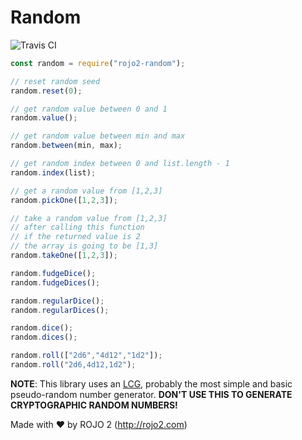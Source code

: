 # Random
![Travis CI](https://travis-ci.org/rojo2/random.svg?branch=master)

```javascript
const random = require("rojo2-random");

// reset random seed
random.reset(0);

// get random value between 0 and 1
random.value();

// get random value between min and max
random.between(min, max);

// get random index between 0 and list.length - 1
random.index(list);

// get a random value from [1,2,3]
random.pickOne([1,2,3]);

// take a random value from [1,2,3]
// after calling this function
// if the returned value is 2
// the array is going to be [1,3]
random.takeOne([1,2,3]);

random.fudgeDice();
random.fudgeDices();

random.regularDice();
random.regularDices();

random.dice();
random.dices();

random.roll(["2d6","4d12","1d2"]);
random.roll("2d6,4d12,1d2");
```

**NOTE**: This library uses an [LCG](https://en.wikipedia.org/wiki/Linear_congruential_generator),
probably the most simple and basic pseudo-random number generator. **DON'T USE
THIS TO GENERATE CRYPTOGRAPHIC RANDOM NUMBERS!**

Made with ❤ by ROJO 2 (http://rojo2.com)
